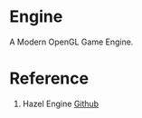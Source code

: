 # Engine

A Modern OpenGL Game Engine.

# Reference

1. Hazel Engine [Github](https://github.com/TheCherno/Hazel)